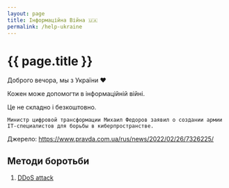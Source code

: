 ```yaml
---
layout: page
title: Інформаційна Війна 🇺🇦
permalink: /help-ukraine
---
```



<h1 itemprop="name">{{ page.title }}</h1>

Доброго вечора, мы з України ❤️

Кожен може допомогти в інформаційній війні.

Це не складно і безкоштовно.


`Министр цифровой трансформации Михаил Федоров заявил о создании армии IT-специалистов для борьбы в киберпространстве.`


Джерело: https://www.pravda.com.ua/rus/news/2022/02/26/7326225/

## Методи боротьби
1. <a target="_blank" href="/help-ukraine-ddos">DDoS attack</a>





